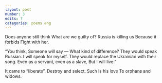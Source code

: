 ```yaml
---
layout: post
number: 3
edits: 7
categories: poems eng
---
```


Does anyone still think
What are we guilty of?
Russia is killing us
Because it forbids
Fight with her.

“You think,
Someone will say —
What kind of difference?
They would speak Russian.
I will speak for myself.
They would replace the Ukrainian with their song.
Even as a servant, even as a slave, 
But I will live.”

It came to “liberate”.
Destroy and select.
Such is his love 
To orphans and widows.
